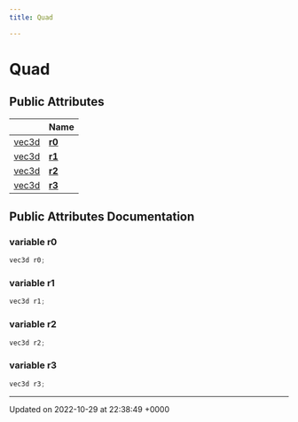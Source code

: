 ```yaml
---
title: Quad

---
```


# Quad





## Public Attributes

|                | Name           |
| -------------- | -------------- |
| [vec3d](../Classes/classvec3d.md) | **[r0](../Classes/structQuad.md#variable-r0)**  |
| [vec3d](../Classes/classvec3d.md) | **[r1](../Classes/structQuad.md#variable-r1)**  |
| [vec3d](../Classes/classvec3d.md) | **[r2](../Classes/structQuad.md#variable-r2)**  |
| [vec3d](../Classes/classvec3d.md) | **[r3](../Classes/structQuad.md#variable-r3)**  |

## Public Attributes Documentation

### variable r0

```cpp
vec3d r0;
```


### variable r1

```cpp
vec3d r1;
```


### variable r2

```cpp
vec3d r2;
```


### variable r3

```cpp
vec3d r3;
```


-------------------------------

Updated on 2022-10-29 at 22:38:49 +0000
